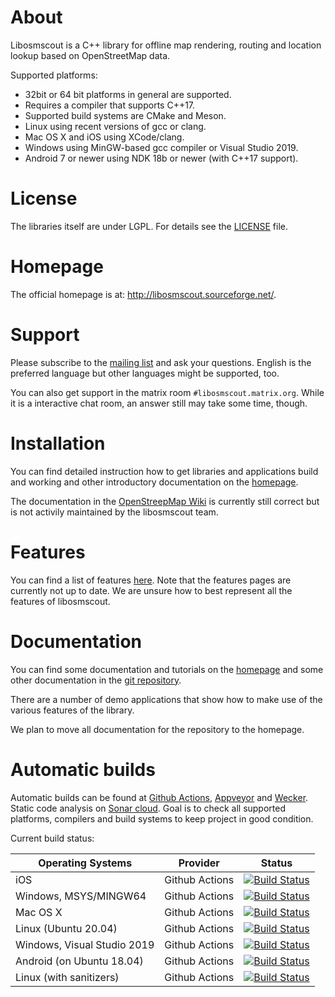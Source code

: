 # About

Libosmscout is a C++ library for offline map rendering, routing and location lookup
based on OpenStreetMap data.

Supported platforms:
* 32bit or 64 bit platforms in general are supported.
* Requires a compiler that supports C++17.
* Supported build systems are CMake and Meson.
* Linux using recent versions of gcc or clang.
* Mac OS X and iOS using XCode/clang.
* Windows using MinGW-based gcc compiler or Visual Studio 2019.
* Android 7 or newer using NDK 18b or newer (with C++17 support).

# License

The libraries itself are under LGPL. For details see the [LICENSE](/LICENSE) file.

# Homepage

The official homepage is at: http://libosmscout.sourceforge.net/.

# Support

Please subscribe to the [mailing list](https://sourceforge.net/p/libosmscout/mailman/libosmscout-development/)
and ask your questions. English is the preferred language but other languages might be supported,
too.

You can also get support in the matrix room `#libosmscout.matrix.org`. While
it is a interactive chat room, an answer still may take some
time, though.


# Installation

You can find detailed instruction how to get libraries and applications
build and working and other introductory documentation on the
[homepage](http://libosmscout.sourceforge.net/documentation/).

The documentation in the [OpenStreepMap Wiki](http://wiki.openstreetmap.org/wiki/Libosmscout)
is currently still correct but is not activily maintained by the
libosmscout team.

# Features

You can find a list of features [here](http://libosmscout.sourceforge.net/features/).
Note that the features pages are currently not up to date. We are unsure how to
best represent all the features of libosmscout.

# Documentation

You can find some documentation and tutorials on the [homepage](http://libosmscout.sourceforge.net)
and some other documentation in the [git repository](/Documentation/).

There are a number of demo applications that show how to make use of the various
features of the library.

We plan to move all documentation for the repository to the homepage.

# Automatic builds

Automatic builds can be found at [Github Actions](https://github.com/Framstag/libosmscout/actions),
[Appveyor](https//ci.appveyor.com/project/Framstag/libosmscout) and [Wecker](https://app.wercker.com/project/byKey/39a4ba230c28d1d9e4ecae6158b283e8).
Static code analysis on [Sonar cloud](https://sonarcloud.io/dashboard?id=Framstag_libosmscout).
Goal is to check all supported platforms, compilers and build systems to keep project in good condition.

Current build status:

|Operating Systems|Provider|Status|
|-----------------|--------|------|
|iOS|Github Actions|[![Build Status](https://github.com/Framstag/libosmscout/actions/workflows/build_and%20test_on_ios.yml/badge.svg)](https://github.com/Framstag/libosmscout/actions/workflows/build_and%20test_on_ios.yml)|
|Windows, MSYS/MINGW64|Github Actions|[![Build Status](https://github.com/Framstag/libosmscout/actions/workflows/build_and%20test_on_msys.yml/badge.svg)](https://github.com/Framstag/libosmscout/actions/workflows/build_and%20test_on_msys.yml)|
|Mac OS X|Github Actions|[![Build Status](https://github.com/Framstag/libosmscout/actions/workflows/build_and%20test_on_osx.yml/badge.svg)](https://github.com/Framstag/libosmscout/actions/workflows/build_and%20test_on_osx.yml)|
|Linux (Ubuntu 20.04)|Github Actions|[![Build Status](https://github.com/Framstag/libosmscout/actions/workflows/build_and%20test_on_ubuntu_20_04.yml/badge.svg)](https://github.com/Framstag/libosmscout/actions/workflows/build_and%20test_on_ubuntu_20_04.yml)|
|Windows, Visual Studio 2019|Github Actions|[![Build Status](https://github.com/Framstag/libosmscout/actions/workflows/build_and%20test_on_vs2019.yml/badge.svg)](https://github.com/Framstag/libosmscout/actions/workflows/build_and%20test_on_vs2019.yml)|
|Android (on Ubuntu 18.04)|Github Actions|[![Build Status](https://github.com/Framstag/libosmscout/actions/workflows/build_on_ubuntu_18_04_qt_android.yml/badge.svg)](https://github.com/Framstag/libosmscout/actions/workflows/build_on_ubuntu_18_04_qt_android.yml)|
|Linux (with sanitizers)|Github Actions|[![Build Status](https://github.com/Framstag/libosmscout/actions/workflows/sanitize_on_ubuntu_20_04.yml/badge.svg)](https://github.com/Framstag/libosmscout/actions/workflows/sanitize_on_ubuntu_20_04.yml)|

